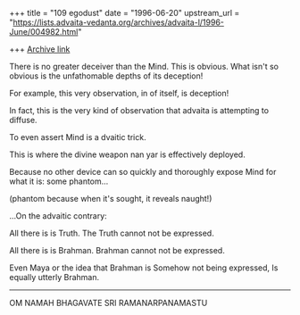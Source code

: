 +++
title = "109 egodust"
date = "1996-06-20"
upstream_url = "https://lists.advaita-vedanta.org/archives/advaita-l/1996-June/004982.html"

+++
[Archive link](https://lists.advaita-vedanta.org/archives/advaita-l/1996-June/004982.html)

There is no greater deceiver than the Mind.
This is obvious.
What isn't so obvious is the unfathomable
depths of its deception!

For example, this very observation,
in of itself, is deception!

In fact, this is the very kind
of observation that advaita
is attempting to diffuse.

To even assert Mind
is a dvaitic trick.

This is where the divine weapon
nan yar is effectively deployed.

Because no other device can so
quickly and thoroughly expose
Mind for what it is: some phantom...

(phantom because when it's
sought, it reveals naught!)

...On the advaitic contrary:

All there is is Truth.
The Truth cannot not be expressed.

All there is is Brahman.
Brahman cannot not be expressed.

Even Maya or the idea that Brahman is
Somehow not being expressed,
Is equally utterly Brahman.
________

OM NAMAH BHAGAVATE SRI RAMANARPANAMASTU

